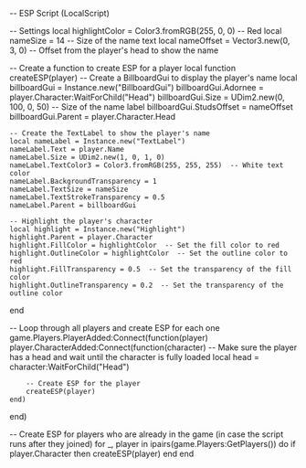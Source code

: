 -- ESP Script (LocalScript)

-- Settings
local highlightColor = Color3.fromRGB(255, 0, 0)  -- Red
local nameSize = 14  -- Size of the name text
local nameOffset = Vector3.new(0, 3, 0)  -- Offset from the player's head to show the name

-- Create a function to create ESP for a player
local function createESP(player)
    -- Create a BillboardGui to display the player's name
    local billboardGui = Instance.new("BillboardGui")
    billboardGui.Adornee = player.Character:WaitForChild("Head")
    billboardGui.Size = UDim2.new(0, 100, 0, 50)  -- Size of the name label
    billboardGui.StudsOffset = nameOffset
    billboardGui.Parent = player.Character.Head
    
    -- Create the TextLabel to show the player's name
    local nameLabel = Instance.new("TextLabel")
    nameLabel.Text = player.Name
    nameLabel.Size = UDim2.new(1, 0, 1, 0)
    nameLabel.TextColor3 = Color3.fromRGB(255, 255, 255)  -- White text color
    nameLabel.BackgroundTransparency = 1
    nameLabel.TextSize = nameSize
    nameLabel.TextStrokeTransparency = 0.5
    nameLabel.Parent = billboardGui
    
    -- Highlight the player's character
    local highlight = Instance.new("Highlight")
    highlight.Parent = player.Character
    highlight.FillColor = highlightColor  -- Set the fill color to red
    highlight.OutlineColor = highlightColor  -- Set the outline color to red
    highlight.FillTransparency = 0.5  -- Set the transparency of the fill color
    highlight.OutlineTransparency = 0.2  -- Set the transparency of the outline color
end

-- Loop through all players and create ESP for each one
game.Players.PlayerAdded:Connect(function(player)
    player.CharacterAdded:Connect(function(character)
        -- Make sure the player has a head and wait until the character is fully loaded
        local head = character:WaitForChild("Head")
        
        -- Create ESP for the player
        createESP(player)
    end)
end)

-- Create ESP for players who are already in the game (in case the script runs after they joined)
for _, player in ipairs(game.Players:GetPlayers()) do
    if player.Character then
        createESP(player)
    end
end

